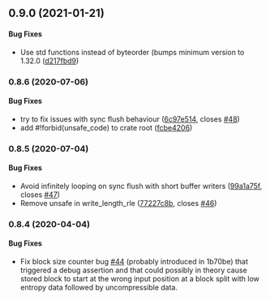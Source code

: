 <a name="0.9.0"></a>
## 0.9.0 (2021-01-21)

#### Bug Fixes

*   Use std functions instead of byteorder (bumps minimum version to 1.32.0 ([d217fbd9](d217fbd9))

<a name="0.8.6"></a>
### 0.8.6 (2020-07-06)


#### Bug Fixes

*   try to fix issues with sync flush behaviour ([6c97e514](6c97e514), closes [#48](https://github.com/image-rs/deflate-rs/issues/48))
*   add #!forbid(unsafe_code) to crate root ([fcbe4206](fcbe4206))



<a name="0.8.5"></a>
### 0.8.5 (2020-07-04)


#### Bug Fixes

*   Avoid infinitely looping on sync flush with short buffer writers ([99a1a75f](99a1a75f), closes [#47](https://github.com/image-rs/deflate-rs/issues/47))
*   Remove unsafe in write_length_rle ([77227c8b](77227c8b), closes [#46](https://github.com/image-rs/deflate-rs/issues/46))



<a name="0.8.4"></a>
### 0.8.4 (2020-04-04)


#### Bug Fixes

*   Fix block size counter bug [#44](https://github.com/image-rs/deflate-rs/issues/44) (probably introduced in 1b70be)
that triggered a debug assertion and that could possibly in theory cause stored block to start at the wrong input position at a block split with low entropy data followed by uncompressible data.
